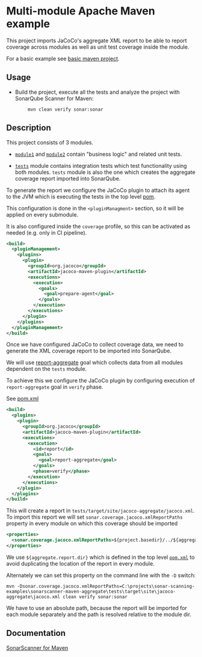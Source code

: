 # Multi-module Apache Maven example

This project imports JaCoCo's aggregate XML report to be able to report coverage across modules as well as unit test coverage inside the module.

For a basic example see [basic maven project](../maven-basic/README.md).

## Usage

* Build the project, execute all the tests and analyze the project with SonarQube Scanner for Maven:

```shell
        mvn clean verify sonar:sonar
```

## Description

This project consists of 3 modules.

* [`module1`](module1/pom.xml) and [`module2`](module2/pom.xml) contain "business logic" and related unit tests.

* [`tests`](tests/pom.xml) module contains integration tests which test functionality using both modules.
 `tests` module is also the one which creates the aggregate coverage report imported into SonarQube.

To generate the report we configure the JaCoCo plugin to attach its agent to the JVM which is executing the tests in the top level [pom](pom.xml). 

This configuration is done in the `<pluginManagment>` section, so it will be applied on every submodule.

It is also configured inside the `coverage` profile, so this can be activated as needed (e.g. only in CI pipeline).

```xml
<build>
  <pluginManagement>
    <plugins>
      <plugin>
        <groupId>org.jacoco</groupId>
        <artifactId>jacoco-maven-plugin</artifactId>
        <executions>
          <execution>
            <goals>
              <goal>prepare-agent</goal>
            </goals>
          </execution>
        </executions>
      </plugin>
    </plugins>
  </pluginManagement>
</build>
```

Once we have configured JaCoCo to collect coverage data, we need to generate the XML coverage report to be imported into SonarQube.

We will use [report-aggregate](https://www.jacoco.org/jacoco/trunk/doc/report-aggregate-mojo.html) goal which collects data from all modules dependent on the `tests` module.

To achieve this we configure the JaCoCo plugin by configuring execution of `report-aggregate` goal in `verify` phase.

See [pom.xml](tests/pom.xml)

```xml
<build>
  <plugins>
    <plugin>
      <groupId>org.jacoco</groupId>
      <artifactId>jacoco-maven-plugin</artifactId>
      <executions>
        <execution>
          <id>report</id>
          <goals>
            <goal>report-aggregate</goal>
          </goals>
          <phase>verify</phase>
        </execution>
      </executions>
    </plugin>
  </plugins>
</build>
```

This will create a report in `tests/target/site/jacoco-aggregate/jacoco.xml`. To import this report we will set
`sonar.coverage.jacoco.xmlReportPaths` property in every module on which this coverage should be imported

```xml
<properties>
  <sonar.coverage.jacoco.xmlReportPaths>${project.basedir}/../${aggregate.report.dir}</sonar.coverage.jacoco.xmlReportPaths>
</properties>
```

We use `${aggregate.report.dir}` which is defined in the top level [`pom.xml`](pom.xml) to avoid duplicating the location of the report in every module.

Alternately we can set this property on the command line with the `-D` switch:

```shell
mvn -Dsonar.coverage.jacoco.xmlReportPaths=C:\projects\sonar-scanning-examples\sonarscanner-maven-aggregate\tests\target\site\jacoco-aggregate\jacoco.xml clean verify sonar:sonar 
```

We have to use an absolute path, because the report will be imported for each module separately and the path is resolved relative to the module dir.

## Documentation

[SonarScanner for Maven](https://docs.sonarqube.org/latest/analysis/scan/sonarscanner-for-maven/)
